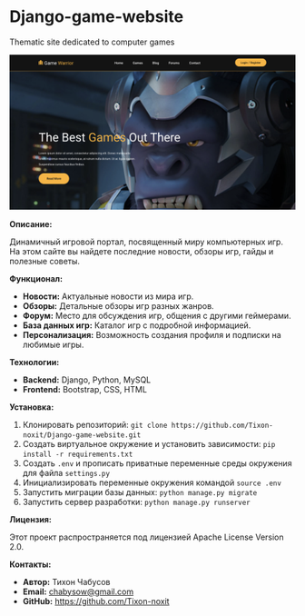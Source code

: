 # Django-game-website
Thematic site dedicated to computer games

![index banner](screenshots/main_page.png)

**Описание:**

Динамичный игровой портал, посвященный миру компьютерных игр. На этом сайте вы найдете последние новости, обзоры игр, гайды и полезные советы.

**Функционал:**

* **Новости:** Актуальные новости из мира игр.
* **Обзоры:** Детальные обзоры игр разных жанров.
* **Форум:** Место для обсуждения игр, общения с другими геймерами.
* **База данных игр:** Каталог игр с подробной информацией.
* **Персонализация:** Возможность создания профиля и подписки на любимые игры.

**Технологии:**

* **Backend:** Django, Python, MySQL
* **Frontend:** Bootstrap, CSS, HTML

**Установка:**

1. Клонировать репозиторий: `git clone https://github.com/Tixon-noxit/Django-game-website.git`
2. Создать виртуальное окружение и установить зависимости: `pip install -r requirements.txt`
3. Создать `.env` и прописать приватные переменные среды окружения для файла `settings.py`
4. Инициализировать переменные окружения командой `source .env`
5. Запустить миграции базы данных: `python manage.py migrate`
6. Запустить сервер разработки: `python manage.py runserver`

**Лицензия:**

Этот проект распространяется под лицензией Apache License Version 2.0.

**Контакты:**

* **Автор:** Тихон Чабусов
* **Email:** chabysow@gmail.com
* **GitHub:** https://github.com/Tixon-noxit
